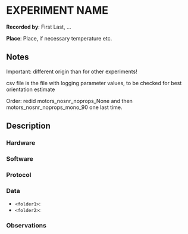 <!-- create this document in each new experiments folder, calling it README.md -->
# EXPERIMENT NAME

__Recorded by__: First Last, ...

__Place__: Place, if necessary temperature etc. 

## Notes 

<!-- quick and dirty notes, to be written out later -->
Important: different origin than for other experiments! 

csv file is the file with logging parameter values, to be checked for best orientation estimate

Order: 
redid motors_nosnr_noprops_None
and then motors_nosnr_noprops_mono_90 one last time.


## Description

###  Hardware
<!--
Checklist: 
- Speaker type
- Microphone type
- Reference angle for DOA
- Distance speaker-mic etc. 
-->

### Software
<!--
Checklist: 
- Sampling rate
- Motor thrust value 
- Audio files used
- Scripts used
- Other parameters used
-->

### Protocol
<!--
Checklist: 
- Sound level calibration
- Order of scripts run
- Start/end times of recordings, synchronization
-->

### Data
<!--
Explain folder naming etc. 
-->

- `<folder1>`: 
- `<folder2>`: 

### Observations
<!--
Anything unusual that happened during the experiments, such as
- Background noise
- Connection problems, low data rates, etc. 
- Hardware (battery failures, broken parts, etc)
-->
